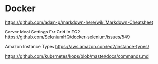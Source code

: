 # Docker

https://github.com/adam-p/markdown-here/wiki/Markdown-Cheatsheet

Server Ideal Settings For Grid In EC2 https://github.com/SeleniumHQ/docker-selenium/issues/549

Amazon Instance Types https://aws.amazon.com/ec2/instance-types/

https://github.com/kubernetes/kops/blob/master/docs/commands.md
